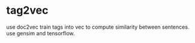 # tag2vec
use doc2vec train tags into vec to compute similarity between sentences.
use gensim and tensorflow.
